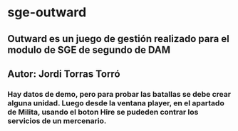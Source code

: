 # sge-outward

## Outward es un juego de gestión realizado para el modulo de SGE de segundo de DAM
## Autor: Jordi Torras Torró

### Hay datos de demo, pero para probar las batallas se debe crear alguna unidad. Luego desde la ventana player, en el apartado de Milita, usando el boton Hire se pudeden contrar los servicios de un mercenario.

